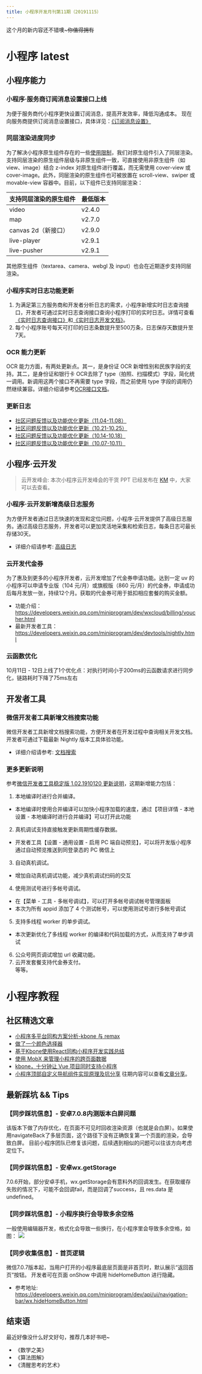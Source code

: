 ```yaml
---
title: 小程序开发月刊第11期（20191115）
---
```


这个月的新内容还不错噢~~~你值得拥有~~

<!--more-->

# 小程序 latest
## 小程序能力
### 小程序·服务商订阅消息设置接口上线
为便于服务商代小程序更快设置订阅消息，提高开发效率，降低沟通成本。 现在向服务商提供订阅消息设置接口，具体详见：[《订阅消息设置》](https://developers.weixin.qq.com/community/develop/doc/000c8a142ac080094779976b550801)

### 同层渲染进度同步
为了解决小程序原生组件存在的一些[使用限制](https://developers.weixin.qq.com/miniprogram/dev/component/native-component.html)，我们对原生组件引入了同层渲染。支持同层渲染的原生组件层级与非原生组件一致，可直接使用非原生组件（如 view、image）结合 z-index 对原生组件进行覆盖，而无需使用 cover-view 或 cover-image。此外，同层渲染的原生组件也可被放置在 scroll-view、swiper 或 movable-view 容器中。目前，以下组件已支持同层渲染：

| 支持同层渲染的原生组件 | 最低版本 |
| - | - |
| video | v2.4.0 |
| map | v2.7.0 |
| canvas 2d（新接口） | v2.9.0 |
| live-player | v2.9.1 |
| live-pusher | v2.9.1 |

其他原生组件（textarea、camera、webgl 及 input）也会在近期逐步支持同层渲染。

### 小程序实时日志功能更新
1. 为满足第三方服务商和开发者分析日志的需求，小程序新增实时日志查询接口，开发者可通过实时日志查询接口查询小程序打印的实时日志。详情可查看[《实时日志查询接口》](https://developers.weixin.qq.com/miniprogram/dev/api-backend/open-api/operation/operation.realtimelogSearch.html)和[《实时日志开发文档》](https://developers.weixin.qq.com/miniprogram/dev/extended/log/)。
2. 每个小程序账号每天可打印的日志条数提升至500万条，日志保存天数提升至7天。

### OCR 能力更新
OCR 能力方面，有两处更新点。其一，是身份证 OCR 新增性别和民族字段的支持。其二，是身份证和银行卡 OCR去除了 type（拍照、扫描模式）字段，简化统一调用。新调用这两个接口不再需要 type 字段，而之前使用 type 字段的调用仍然继续兼容。详细介绍请参考[OCR接口文档](https://developers.weixin.qq.com/doc/offiaccount/Intelligent_Interface/OCR.html)。

### 更新日志
- [社区问题反馈以及功能优化更新（11.04-11.08）](https://developers.weixin.qq.com/community/develop/doc/000c8a142ac080094779976b550801)  
- [社区问题反馈以及功能优化更新（10.21-10.25）](https://developers.weixin.qq.com/community/develop/doc/000c4e5f4fc080923569a391356c01)  
- [社区问题反馈以及功能优化更新（10.14-10.18）](https://developers.weixin.qq.com/community/develop/doc/0004c4e9dc408058b659da9bf56801)  
- [社区问题反馈以及功能优化更新（10.07-10.11）](https://developers.weixin.qq.com/community/develop/doc/000608bc8d46d0d7125941cb157801)  

## 小程序·云开发
> 云开发峰会: 本次小程序云开发峰会的干货 PPT 已经发布在 [KM](http://km.oa.com/articles/show/429844?ts=1571884911) 中，大家可以去查看。

### 小程序·云开发新增高级日志服务
为方便开发者通过日志快速的发现和定位问题，小程序·云开发提供了高级日志服务。通过高级日志服务，开发者可以更加灵活地采集和检索日志，每条日志可最长存储30天。
- 详细介绍请参考: [高级日志](https://developers.weixin.qq.com/miniprogram/dev/wxcloud/guide/functions/logservice.html)

### 云开发代金券
为了惠及到更多的小程序开发者，云开发增加了代金券申请功能。达到一定 uv 的小程序可以申请专业版（104 元/月）或旗舰版（860 元/月）的代金券，申请成功后每月发放一张，持续12个月。获取的代金券可用于抵扣相应套餐的购买金额。
- 功能介绍：https://developers.weixin.qq.com/miniprogram/dev/wxcloud/billing/voucher.html
- 最新开发者工具：https://developers.weixin.qq.com/miniprogram/dev/devtools/nightly.html

### 云函数优化
10月11日 - 12日上线了1个优化点：对执行时间小于200ms的云函数请求进行同步化，链路耗时下降了75ms左右

## 开发者工具
### 微信开发者工具新增文档搜索功能
微信开发者工具新增文档搜索功能，方便开发者在开发过程中查询相关开发文档。开发者可通过下载最新 Nightly 版本工具体验功能。
- 详细介绍请参考: [文档搜索](https://developers.weixin.qq.com/miniprogram/dev/devtools/search.html)

### 更多更新说明
参考[微信开发者工具稳定版 1.02.1910120 更新说明](https://developers.weixin.qq.com/community/develop/doc/000aaef24f4ee0b36e59755895b801)，这期新增能力包括：
1. 本地编译时进行合并编译。  
- 本地编译时使用合并编译可以加快小程序加载的速度，通过【项目详情 - 本地设置 - 本地编译时进行合并编译】可以打开此功能
2. 真机调试支持直接触发更新周期性缓存数据。  
- 开发者工具【设置 - 通用设置 - 启用 PC 端自动预览】，可以将开发版小程序通过自动预览推送到同登录态的 PC 微信上
3. 自动真机调试。  
- 增加自动真机调试功能，减少真机调试扫码的交互
4. 使用测试号进行多帐号调试。
- 在【菜单 - 工具 - 多帐号调试】，可以打开多帐号调试帐号管理面板
- 本次为所有 appid 添加了 4 个测试帐号，可以使用测试号进行多帐号调试
5. 支持多线程 worker 的单步调试。
- 本次更新优化了多线程 worker 的编译和代码加载的方式，从而支持了单步调试
6. 公众号网页调试增加 url 收藏功能。
7. 云开发套餐支持代金券支付。  
等等。

# 小程序教程
## 社区精选文章
- [小程序多平台同构方案分析-kbone 与 remax](https://developers.weixin.qq.com/community/develop/article/doc/000200eb844228d72f79291a651c13)
- [做了一个颜色选择器](https://developers.weixin.qq.com/community/develop/article/doc/000c2279bf8f60f31d79854c85bc13)
- [基于Kbone使用React同构小程序开发实践总结](https://developers.weixin.qq.com/community/develop/article/doc/0004a20a114a28608669881bc5c013)
- [使用 MobX 来管理小程序的跨页面数据](https://developers.weixin.qq.com/community/develop/article/doc/0004686e3c8980b53469f176e51413)
- [kbone，十分钟让 Vue 项目同时支持小程序](https://developers.weixin.qq.com/community/develop/article/doc/000e48820100100f2269be0975b813)
- [小程序顶部自定义导航组件实现原理及坑分享](https://developers.weixin.qq.com/community/develop/article/doc/00048e5ed784b037b959757385b413)
往期内容可以查看[文章分享](https://developers.weixin.qq.com/community/develop/article)。

## 最新踩坑 && Tips
### 【同步踩坑信息】- 安卓7.0.8内测版本白屏问题
该版本下做了内存优化，在页面不可见时回收渲染资源（也就是会白屏）。如果使用navigateBack了多层页面，这个路径下没有正确恢复第一个页面的渲染，会导致白屏。
目前小程序团队已修复该问题，后续遇到相似的问题可以往该方向考虑定位下。

### 【同步踩坑信息】- 安卓wx.getStorage
7.0.6开始，部分安卓手机，wx.getStorage会有意料外的回调发生。在获取缓存失败的情况下，可能不会回调fail，而是回调了success，且 res.data 是 undefined。

### 【同步踩坑信息】- 小程序换行会导致多余空格
一般使用编辑器开发，格式化会导致一些换行，在小程序里会导致多余空格，如图：
![](https://github-imglib-1255459943.cos.ap-chengdu.myqcloud.com/wxapp-latest-20191015.png)

### 【同步收集信息】- 首页逻辑
微信7.0.7版本起，当用户打开的小程序最底层页面是非首页时，默认展示“返回首页”按钮。
开发者可在页面 onShow 中调用 hideHomeButton 进行隐藏。
- 参考地址: https://developers.weixin.qq.com/miniprogram/dev/api/ui/navigation-bar/wx.hideHomeButton.html

## 结束语
最近好像没什么好文好句，推荐几本好书吧~
- 《数学之美》
- 《算法图解》
- 《清醒思考的艺术》
